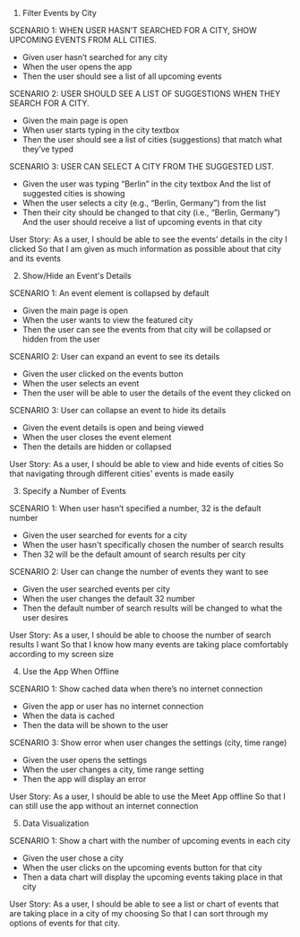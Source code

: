 1. Filter Events by City

SCENARIO 1: WHEN USER HASN’T SEARCHED FOR A CITY, SHOW UPCOMING EVENTS FROM ALL CITIES.
- Given user hasn’t searched for any city
- When the user opens the app
- Then the user should see a list of all upcoming events

SCENARIO 2: USER SHOULD SEE A LIST OF SUGGESTIONS WHEN THEY SEARCH FOR A CITY.
- Given the main page is open
- When user starts typing in the city textbox
- Then the user should see a list of cities (suggestions) that match what they’ve typed

SCENARIO 3: USER CAN SELECT A CITY FROM THE SUGGESTED LIST.
- Given the user was typing “Berlin” in the city textbox
And the list of suggested cities is showing
- When the user selects a city (e.g., “Berlin, Germany”) from the list
- Then their city should be changed to that city (i.e., “Berlin, Germany”)
And the user should receive a list of upcoming events in that city

User Story:
As a user,
I should be able to see the events’ details in the city I clicked
So that I am given as much information as possible about that city and its events

2. Show/Hide an Event's Details

SCENARIO 1: An event element is collapsed by default
- Given the main page is open
- When the user wants to view the featured city
- Then the user can see the events from that city will be collapsed or hidden from the user

SCENARIO 2: User can expand an event to see its details
- Given the user clicked on the events button
- When the user selects an event
- Then the user will be able to user the details of the event they clicked on

SCENARIO 3:  User can collapse an event to hide its details
- Given the event details is open and being viewed
- When the user closes the event element
- Then the details are hidden or collapsed

User Story:
As a user,
I should be able to view and hide events of cities
So that navigating through different cities' events is made easily

3. Specify a Number of Events

SCENARIO 1: When user hasn’t specified a number, 32 is the default number
- Given the user searched for events for a city
- When the user hasn't specifically chosen the number of search results
- Then 32 will be the default amount of search results per city

SCENARIO 2:  User can change the number of events they want to see
- Given the user searched events per city
- When the user changes the default 32 number
- Then the default number of search results will be changed to what the user desires

User Story:
As a user,
I should be able to choose the number of search results I want
So that I know how many events are taking place comfortably according to my screen size


4. Use the App When Offline

SCENARIO 1:  Show cached data when there’s no internet connection
- Given the app or user has no internet connection
- When the data is cached
- Then the data will be shown to the user

SCENARIO 3: Show error when user changes the settings (city, time range)
- Given the user opens the settings
- When the user changes a city, time range setting
- Then the app will display an error

User Story:
As a user,
I should be able to use the Meet App offline
So that I can still use the app without an internet connection

5. Data Visualization

SCENARIO 1: Show a chart with the number of upcoming events in each city
- Given the user chose a city
- When the user clicks on the upcoming events button for that city
- Then a data chart will display the upcoming events taking place in that city

User Story:
As a user,
I should be able to see a list or chart of events that are taking place in a city of my choosing
So that I can sort through my options of events for that city.


